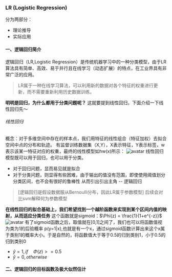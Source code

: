 ### LR (Logistic Regression)
分为两部分：
- 理论推导
- 实际应用

#### 一、逻辑回归简介
逻辑回归（LR,Logistic Regression）是传统机器学习中的一种分类模型，由于LR算法具有简单、高效、易于并行且在线学习（动态扩展）的特点，在工业界具有非常广泛的应用。
>LR属于一种在线学习算法，可以利用新的数据对各个特征的权重进行更新，而不需要重新利用历史数据训练。

**明明是回归，为什么都用于分类问题呢？**
这就要提到线性回归，下面介绍一下线性回归先～
###### 线性回归
概念：对于多维空间中存在的样本点，我们用特征的线性组合（特征加权）去拟合空间中点的分布和轨迹。
有监督训练数据集（X,Y），X表示特征，Y表示标签，w表示该某一特征对应的权重，最终的线性模型如hw(x)所示：
![avatar](https://github.com/coderGray1296/NLP/blob/master/ELMo/pictures/3.jpg)
线性回归模型既可以用于回归，也可以用于分类。
- 对于回归问题，显而易见就是拟合
- 对于分类问题，则显得有些困难，由于输出的值没有范围，即使使用阈值划分分类区间，也不会有很好的鲁棒性
从而引出引出主角 -- 逻辑回归
>[逻辑回归是假设数据服从Bernoulli分布，因此LR属于参数模型] 后续会对比svm解释何为参数模型

**在线性回归的拟合基础上，我们希望找到一个越阶函数来实现到某个区间内值的映射，从而适应分类任务**
这个函数就是sigmoid：$\Phi(z) = \frac{1}{1+e^{-z}}$
![avatar](https://github.com/coderGray1296/NLP/blob/master/ELMo/pictures/3.jpg)
有了sigmoid函数之后，取值就在[0,1]之间了，我们也可以将函数值视为类为1的后验概率 p(y=1|x),也就是有一个x，通过sigmoid函数计算出来这个x属于类别1的概率大小。于是自然的，将函数值大于等于0.5的归到类别1，小于0.5的归到类别0
- $\hat{y} = 1, if\quad\Phi(z)>=0.5$
- $\hat{y} = 0, otherwise$

#### 二、逻辑回归的目标函数及极大似然估计
